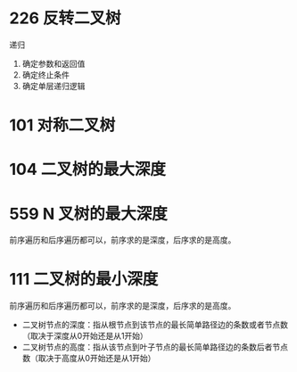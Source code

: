 # 226 反转二叉树



递归

1. 确定参数和返回值
2. 确定终止条件
3. 确定单层递归逻辑



# 101 对称二叉树





# 104 二叉树的最大深度





# 559 N 叉树的最大深度

前序遍历和后序遍历都可以，前序求的是深度，后序求的是高度。



# 111 二叉树的最小深度

前序遍历和后序遍历都可以，前序求的是深度，后序求的是高度。

- 二叉树节点的深度：指从根节点到该节点的最长简单路径边的条数或者节点数（取决于深度从0开始还是从1开始）
- 二叉树节点的高度：指从该节点到叶子节点的最长简单路径边的条数后者节点数（取决于高度从0开始还是从1开始）













